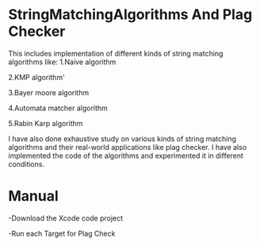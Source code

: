 # StringMatchingAlgorithms And Plag Checker
This includes implementation of different kinds of string matching algorithms like:
1.Naive algorithm


2.KMP algorithm'


3.Bayer moore algorithm

 
4.Automata matcher algorithm


5.Rabin Karp algorithm


I have also done exhaustive study on various kinds of string matching algorithms and their real-world applications like plag checker.
I have also implemented the code of the algorithms and experimented it in different conditions.
# Manual
-Download the Xcode code project


-Run each Target for Plag Check
